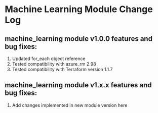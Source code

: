 # Machine Learning Module Change Log

## machine_learning module v1.0.0 features and bug fixes:

1. Updated for_each object reference
2. Tested compatibility with azure_rm 2.98
3. Tested compatibility with Terraform version 1.1.7

## machine_learning module v1.x.x features and bug fixes:

1. Add changes implemented in new module version here
